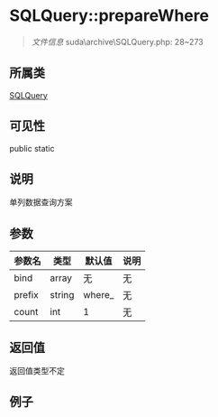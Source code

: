 # SQLQuery::prepareWhere

> *文件信息* suda\archive\SQLQuery.php: 28~273
## 所属类 

[SQLQuery](../SQLQuery.md)

## 可见性

  public  static
## 说明

单列数据查询方案


## 参数

 
| 参数名 | 类型 | 默认值 | 说明 |
|--------|-----|-------|-------|
 | bind |  array | 无 | 无 |
 | prefix |  string | where_ | 无 |
 | count |  int | 1 | 无 |
## 返回值
返回值类型不定
## 例子